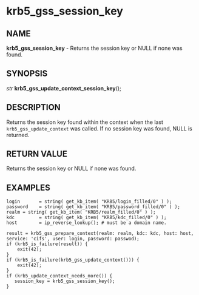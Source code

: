 # krb5_gss_session_key

## NAME

**krb5_gss_session_key** - Returns the session key or NULL if none was found.

## SYNOPSIS

*str* **krb5_gss_update_context_session_key**();


## DESCRIPTION

Returns the session key found within the context when the last `krb5_gss_update_context` was called. If no session key was found, NULL is returned.


## RETURN VALUE

Returns the session key or NULL if none was found.

## EXAMPLES

```nasl
login       = string( get_kb_item( "KRB5/login_filled/0" ) );
password    = string( get_kb_item( "KRB5/password_filled/0" ) );
realm = string( get_kb_item( "KRB5/realm_filled/0" ) );
kdc         = string( get_kb_item( "KRB5/kdc_filled/0" ) );
host        = ip_reverse_lookup(); # must be a domain name.

result = krb5_gss_prepare_context(realm: realm, kdc: kdc, host: host, service: 'cifs', user: login, password: passwod);
if (krb5_is_failure(result)) {
	exit(42);
}
if (krb5_is_failure(krb5_gss_update_context())) {
	exit(42);
}
if (krb5_update_context_needs_more()) {
   session_key = krb5_gss_session_key();
}
```

